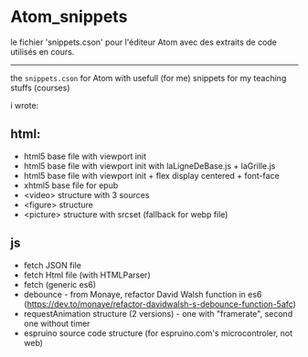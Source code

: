 # Atom_snippets
le fichier 'snippets.cson' pour l'éditeur Atom avec des extraits de code utilisés en cours.

----
the `snippets.cson` for Atom with usefull (for me) snippets for my teaching stuffs (courses)

i wrote:
## html: 
- html5 base file with viewport init
- html5 base file with viewport init with laLigneDeBase.js + laGrille.js
- html5 base file with viewport init + flex display centered + font-face
- xhtml5 base file for epub
- \<video\> structure with 3 sources
- \<figure\> structure
- \<picture\> structure with srcset (fallback for webp file)

## js
- fetch JSON file
- fetch Html file (with HTMLParser)
- fetch (generic es6)
- debounce - from Monaye, refactor David Walsh function in es6 (https://dev.to/monaye/refactor-davidwalsh-s-debounce-function-5afc)
- requestAnimation structure (2 versions) - one with "framerate", second one without timer
- espruino source code structure (for espruino.com's microcontroler, not web)
